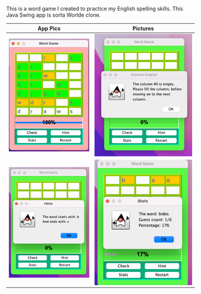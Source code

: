 This is a word game I created to practice my English spelling skills. This 
Java Swing app is sorta Worlde clone. 


App Pics             |  Pictures
:-------------------------:|:-------------------------:
![](https://github.com/Ayanle99/WordGame/blob/master/src/WordGame/pics/first_pic.png)  |  ![](https://github.com/Ayanle99/WordGame/blob/master/src/WordGame/pics/second_pic.png)
![](https://github.com/Ayanle99/WordGame/blob/master/src/WordGame/pics/third_pic.png) | ![](https://github.com/Ayanle99/WordGame/blob/master/src/WordGame/pics/fourth_pic.png)
